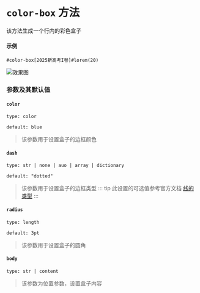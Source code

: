 # `color-box` 方法

该方法生成一个行内的彩色盒子

#### 示例
```typst
#color-box[2025新高考I卷]#lorem(20)
```
![效果图](/color-box.png)
### 参数及其默认值

#### `color`

`type: color`

`default: blue`

>该参数用于设置盒子的边框颜色

#### `dash`

`type: str | none | auo | array | dictionary`

`default: "dotted"`

>该参数用于设置盒子的边框类型
::: tip
此设置的可选值参考官方文档 [线的类型](https://typst.app/docs/reference/visualize/stroke/#constructor-dash)
:::
#### `radius`

`type: length`

`default: 3pt`

>该参数用于设置盒子的圆角

#### `body`

`type: str | content`

>该参数为位置参数，设置盒子内容